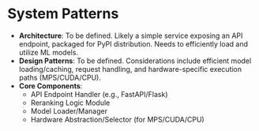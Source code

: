 # System Patterns

*   **Architecture**: To be defined. Likely a simple service exposing an API endpoint, packaged for PyPI distribution. Needs to efficiently load and utilize ML models.
*   **Design Patterns**: To be defined. Considerations include efficient model loading/caching, request handling, and hardware-specific execution paths (MPS/CUDA/CPU).
*   **Core Components**: 
    *   API Endpoint Handler (e.g., FastAPI/Flask)
    *   Reranking Logic Module
    *   Model Loader/Manager
    *   Hardware Abstraction/Selector (for MPS/CUDA/CPU)
